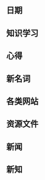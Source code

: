 ## 日期

## 知识学习


## 心得


## 新名词

## 各类网站

## 资源文件

## 新闻

## 新知
 

<!--stackedit_data:
eyJoaXN0b3J5IjpbLTExMTc1NTE0MzEsMTgzNTE0NDk1MF19
-->